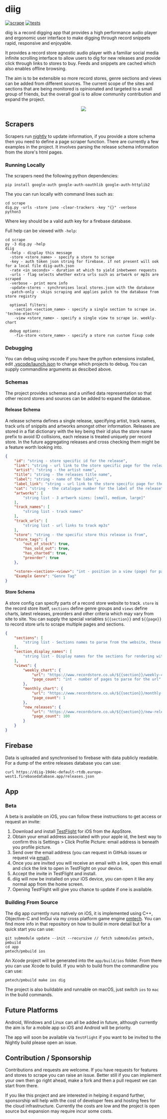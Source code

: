 # diig

[![scrape](https://github.com/polymonster/diig/actions/workflows/scrape.yml/badge.svg)](https://github.com/polymonster/diig/actions/workflows/scrape.yml)
[![tests](https://github.com/polymonster/diig/actions/workflows/release_testflight.yml/badge.svg)](https://github.com/polymonster/diig/actions/workflows/release_testflight.yml)

diig is a record digging app that provides a high performance audio player and ergonomic user interface to make digging through record snippets rapid, responsive and enjoyable.

It provides a record store agnostic audio player with a familiar social media infinite scrolling interface to allow users to dig for new releases and provide click through links to stores to buy. Feeds and snippets are cached which also enables offline browsing.

The aim is to be extensible so more record stores, genre sections and views can be added from different sources. The current scope of the sites and sections that are being monitored is opinionated and targeted to a small group of friends, but the overall goal is to allow community contribution and expand the project.

<p align="center">
    <img src="https://github.com/polymonster/dig/raw/main/media/dig.gif"/>
</p>

## Scrapers

Scrapers run [nightly](https://github.com/polymonster/dig/actions) to update information, if you provide a store schema then you need to define a page scraper function. There are currently a few examples in the project. It involves parsing the release schema information from the store's html pages.

### Running Locally

The scrapers need the following python dependencies:

```
pip install google-auth google-auth-oauthlib google-auth-httplib2

```

The you can run locally with command lines such as:

```
cd scrape
dig.py -urls -store juno -clear-trackers -key "{}" -verbose
python3 
```

Where key should be a valid auth key for a firebase database.

Full help can be viewed with `-help`:

```
cd scrape
py -3 dig.py -help
diig
  -help - display this message
  -store <store_name> - specify a store to scrape
  -key - auth token json string for firebase. if not present will ook for a local file diig-auth.json
  -rate <in seconds> - duration at which to yield inbetween requests
  -urls - flag selects whether extra urls such as artwork or mp3s are scraped
  -verbose - print more info
  -update-stores - synchronises local stores.json with the database
  -patch-only - skips scraping and applies patch to the database from store registry

  optional filters:
    -section <sectiom_name> - specify a single section to scrape ie. 'techno-electro'
    -view <store_name> - specify a single view to scrape ie. weekly-chart

  debug options:
    -fix-store <store_name> - specify a store run custom fixup code
```

### Debugging

You can debug using vscode if you have the python extensions installed, edit [.vscode/launch.json](https://github.com/polymonster/diig/blob/main/.vscode/launch.json) to change which projects to debug. You can supply commandline arguments as descibed above.

### Schemas

The project provides schemas and a unified data representation so that other record stores and sources can be added to expand the database.

#### Release Schema

A release schema defines a single release, specifying artist, track names, track urls of snippits and artworks amongst other information. Releases are stored in a flat dictionary with the key being their id plus the store name prefix to avoid ID collisions, each release is treated uniquely per record store. In the future aggregating releases and cross checking them might be a feature worth looking into.

```json
{
    "id": "string - store specific id for the release",
    "link": "string - url link to the store specific page for the release",
    "artist": "string - the artist name",
    "title": "string - the releases title name",
    "label": "string - name of the label",
    "label_link": "string - url link to the store specific page for the label",
    "cat": "string - the catalogue number for the label of the release",
    "artworks": [
        "string list - 3 artwork sizes: [small, medium, large]"
    ],
    "track_names": [
        "string list - track names"
    ],
    "track_urls": [
        "string list - url links to track mp3s"
    ],
    "store": "string - the specific store this release is from",
    "store_tags": {
        "out_of_stock": true,
        "has_sold_out": true,
        "has_charted": true,
        "preorder": true
    },

    "<store>-<section>-<view>": "int - position in a view (page) for particular store and section (genre group)",
    "Example Genre": "Genre Tag"
}
```

#### Store Schema

A store config can specify parts of a record store website to track. `store` is the record store itself, `sections` define genre groups and `views` define charts, latest releases, preorders and other criteria which may vary from site to site. You can supply the special variables `${{section}}` and `${{page}}` to record store urls to scrape multiple pages and sections.

```json
{
    "sections": [
        "string list - Sections names to parse from the website, these strings will appear in the website urls",
    ],
    "section_display_names": [
        "string list - Display names for the sections for rendering within the app"
    ],
    "views": {
        "weekly_chart": {
            "url": "https://www.recordstore.co.uk/${{section}}/weekly-chart",
            "page_count": "int - number of pages to parse for the url"
        },
        "monthly_chart": {
            "url": "https://www.recordstore.co.uk/${{section}}/monthly-chart",
            "page_count": 1
        },
        "new_releases": {
            "url": "https://www.recordstore.co.uk/${{section}}/new-releases/page-${{page}}",
            "page_count": 100
        }
    }
}
```

## Firebase

Data is uploaded and synchronised to firebase with data publicly readable. For a dump of the entire releases database you can use:

```text
curl https://diig-19d4c-default-rtdb.europe-west1.firebasedatabase.app/releases.json
```

## App

### Beta

A beta is available on iOS, you can follow these instructions to get access or request an invite:

1. Download and install [TestFlight](https://apps.apple.com/us/app/testflight/id899247664/) for iOS from the AppStore.
2. Obtain your email address associated with your apple id, the best way to confirm this is Settings > Click Profile Picture: email address is beneath you profile picture.
3. Send over the email address (you can request in GitHub issues or request via [email](polymonster@icloud.com)).
4. Once you are invited you will receive an email with a link, open this email and click the link to open in TestFlight on your device.
5. Accept the invite in TestFlight and install.
6. diig will now be installed on your iOS device, you can open it like any normal app from the home screen.
7. Opening TestFlight will give you chance to update if one is available.

### Building From Source

The dig app currently runs natively on iOS, it is implemented using C++, Objective-C and ImGui via my cross platform game engine [pmtech](https://github.com/polymonster/pmtech). You can find more info in that repository on how to build in more detail but for a quick start you can use:

```text
git submodule update --init --recursive // fetch submodules pmtech, pmbuild
cd app
pmtech/pmbuild ios
```

An Xcode project will be generated into the `app/build/ios` folder. From there you can use Xcode to build. If you wish to build from the commandline you can use:

```text
pmtech/pmbuild make ios dig
```

The project is also buildable and runnable on macOS, just switch `ios` to `mac` in the build commands.

## Future Platforms

Android, Windows and Linux can all be added in future, although currently the aim is for a mobile app so iOS and Android will be priority.

The app will soon be available via `TestFlight` if you want to be invited to the Nightly build please open an issue.

## Contribution / Sponsorship

Contributions and requests are welcome. If you have requests for features and stores to scrape you can raise an issue. Better still if you can implement your own then go right ahead, make a fork and then a pull request we can start from there.

If you like this project and are interested in helping it expand further, sponsorship will help with the cost of developer fees and hosting fees for the cloud infrastructure. Currently the costs are low and the project is open source but expansion may require incur some costs.
